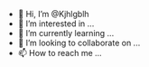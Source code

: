 - 👋 Hi, I’m @Kjhlgblh
- 👀 I’m interested in ...
- 🌱 I’m currently learning ...
- 💞️ I’m looking to collaborate on ...
- 📫 How to reach me ...

<!---
Kjhlgblh/Kjhlgblh is a ✨ special ✨ repository because its `README.md` (this file) appears on your GitHub profile.
You can click the Preview link to take a look at your changes.
--->
